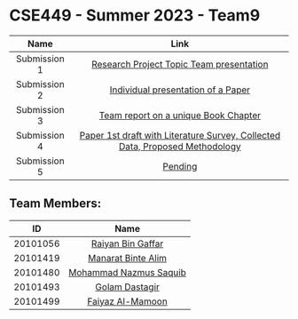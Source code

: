 # CSE449 - Summer 2023 - Team9

| Name | Link |
| :---: | :---: |
| Submission 1 | [Research Project Topic Team presentation](https://github.com/golamdastagir/CSE449_team9/tree/main/submission1) |
| Submission 2 | [Individual presentation of a Paper](https://github.com/golamdastagir/CSE449_team9/tree/main/submission2) |
| Submission 3 | [Team report on a unique Book Chapter](https://github.com/golamdastagir/CSE449_team9/tree/main/submission3) |
| Submission 4 | [Paper 1st draft with Literature Survey, Collected Data, Proposed Methodology](https://github.com/golamdastagir/CSE449_team9/tree/main/submission4) |
| Submission 5 | [Pending]() |



## Team Members:

| ID | Name |
| :---: | :---: |
| 20101056 | [Raiyan Bin Gaffar](https://github.com/RAY101x/CSE449) |
| 20101419 | [Manarat Binte Alim](https://github.com/manarat19/CSE449) |
| 20101480 | [Mohammad Nazmus Saquib](https://github.com/Arduino480/CSE449) |
| 20101493 | [Golam Dastagir]() |
| 20101499 | [Faiyaz Al-Mamoon](https://github.com/FaiyazMamoon/CSE449) |

